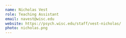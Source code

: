```yaml
---
name: Nicholas Vest
role: Teaching Assistant
email: navest@wisc.edu
website: https://psych.wisc.edu/staff/vest-nicholas/
photo: nicholas.png
---
```

